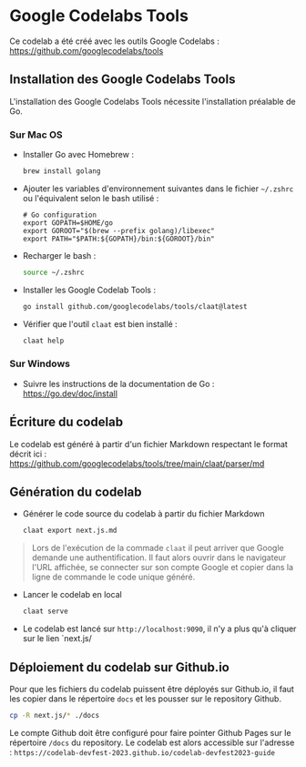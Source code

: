 # Google Codelabs Tools

Ce codelab a été créé avec les outils Google Codelabs : https://github.com/googlecodelabs/tools

## Installation des Google Codelabs Tools

L'installation des Google Codelabs Tools nécessite l'installation préalable de Go.

### Sur Mac OS

- Installer Go avec Homebrew :

  ```bash
  brew install golang
  ```

- Ajouter les variables d'environnement suivantes dans le fichier `~/.zshrc` ou l'équivalent selon le bash utilisé :

  ```
  # Go configuration
  export GOPATH=$HOME/go
  export GOROOT="$(brew --prefix golang)/libexec"
  export PATH="$PATH:${GOPATH}/bin:${GOROOT}/bin"
  ```

- Recharger le bash :

  ```bash
  source ~/.zshrc
  ```

- Installer les Google Codelab Tools :

  ```bash
  go install github.com/googlecodelabs/tools/claat@latest
  ```

- Vérifier que l'outil `claat` est bien installé :

  ```bash
  claat help
  ```

### Sur Windows

- Suivre les instructions de la documentation de Go : https://go.dev/doc/install

## Écriture du codelab

Le codelab est généré à partir d'un fichier Markdown respectant le format décrit ici :
https://github.com/googlecodelabs/tools/tree/main/claat/parser/md

## Génération du codelab

- Générer le code source du codelab à partir du fichier Markdown

  ```bash
  claat export next.js.md
  ```

> Lors de l'exécution de la commade `claat` il peut arriver que Google demande une authentification. Il faut alors ouvrir dans le navigateur l'URL affichée, se connecter sur son compte Google et copier dans la ligne de commande le code unique généré.

- Lancer le codelab en local

  ```bash
  claat serve
  ```

- Le codelab est lancé sur `http://localhost:9090`, il n'y a plus qu'à cliquer sur le lien `next.js/

## Déploiement du codelab sur Github.io

Pour que les fichiers du codelab puissent être déployés sur Github.io, il faut les copier dans le répertoire `docs` et les pousser sur le repository Github.

```bash
cp -R next.js/* ./docs
```

Le compte Github doit être configuré pour faire pointer Github Pages sur le répertoire `/docs` du repository. Le codelab est alors accessible sur l'adresse : `https://codelab-devfest-2023.github.io/codelab-devfest2023-guide`

